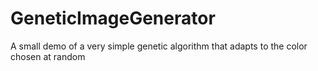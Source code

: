 # GeneticImageGenerator
A small demo of a very simple genetic algorithm that adapts to the color chosen at random
